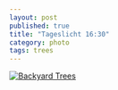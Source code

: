 ```yaml
---
layout: post
published: true
title: "Tageslicht 16:30"
category: photo
tags: trees
---
```


[![Backyard Trees](http://25.media.tumblr.com/9e5bdf0bd49eaae9a2369145a632273b/tumblr_mwl2m3ur691rive1ro1_500.jpg)](http://dr3wh0.tumblr.com/post/67597937473)
